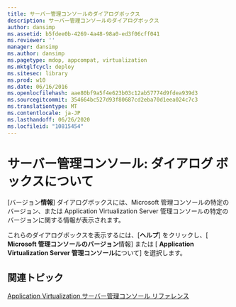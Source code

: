 ```yaml
---
title: サーバー管理コンソールのダイアログボックス
description: サーバー管理コンソールのダイアログボックス
author: dansimp
ms.assetid: b5fdee0b-4269-4a48-98a0-ed3f06cff041
ms.reviewer: ''
manager: dansimp
ms.author: dansimp
ms.pagetype: mdop, appcompat, virtualization
ms.mktglfcycl: deploy
ms.sitesec: library
ms.prod: w10
ms.date: 06/16/2016
ms.openlocfilehash: aae80bf9a5f4e623b03c12ab57774d9fdea939d3
ms.sourcegitcommit: 354664bc527d93f80687cd2eba70d1eea024c7c3
ms.translationtype: MT
ms.contentlocale: ja-JP
ms.lasthandoff: 06/26/2020
ms.locfileid: "10815454"
---
```

# サーバー管理コンソール: ダイアログ ボックスについて


[バージョン**情報**] ダイアログボックスには、Microsoft 管理コンソールの特定のバージョン、または Application Virtualization Server 管理コンソールの特定のバージョンに関する情報が表示されます。

これらのダイアログボックスを表示するには、[**ヘルプ**] をクリックし、[ **Microsoft 管理コンソールのバージョン**情報] または [ **Application Virtualization Server 管理コンソールに**ついて] を選択します。

## 関連トピック


[Application Virtualization サーバー管理コンソール リファレンス](application-virtualization-server-management-console-reference.md)

 

 





